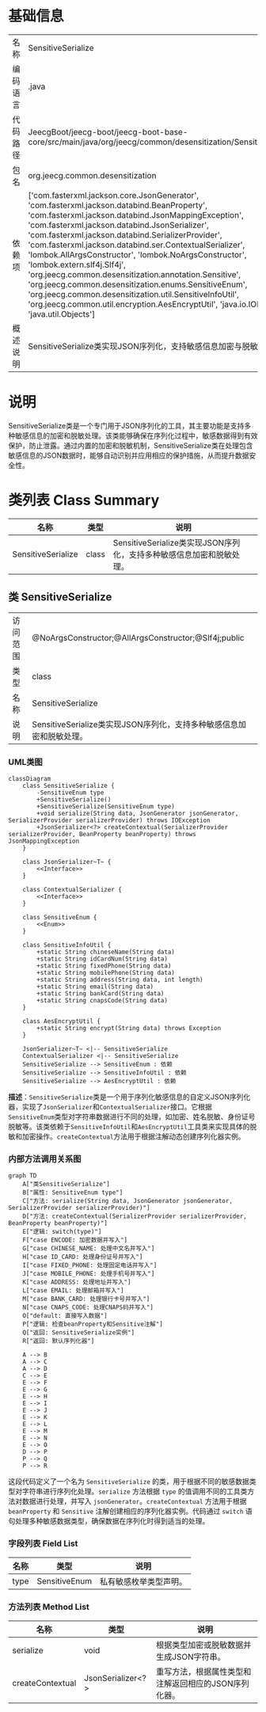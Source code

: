 # 基础信息

|      |      |
|------|------|
| 名称 | SensitiveSerialize |
| 编码语言 | .java |
| 代码路径 | JeecgBoot/jeecg-boot/jeecg-boot-base-core/src/main/java/org/jeecg/common/desensitization/SensitiveSerialize.java |
| 包名 | org.jeecg.common.desensitization |
| 依赖项 | ['com.fasterxml.jackson.core.JsonGenerator', 'com.fasterxml.jackson.databind.BeanProperty', 'com.fasterxml.jackson.databind.JsonMappingException', 'com.fasterxml.jackson.databind.JsonSerializer', 'com.fasterxml.jackson.databind.SerializerProvider', 'com.fasterxml.jackson.databind.ser.ContextualSerializer', 'lombok.AllArgsConstructor', 'lombok.NoArgsConstructor', 'lombok.extern.slf4j.Slf4j', 'org.jeecg.common.desensitization.annotation.Sensitive', 'org.jeecg.common.desensitization.enums.SensitiveEnum', 'org.jeecg.common.desensitization.util.SensitiveInfoUtil', 'org.jeecg.common.util.encryption.AesEncryptUtil', 'java.io.IOException', 'java.util.Objects'] |
| 概述说明 | SensitiveSerialize类实现JSON序列化，支持敏感信息加密与脱敏。 |

# 说明

SensitiveSerialize类是一个专门用于JSON序列化的工具，其主要功能是支持多种敏感信息的加密和脱敏处理。该类能够确保在序列化过程中，敏感数据得到有效保护，防止泄露。通过内置的加密和脱敏机制，SensitiveSerialize类在处理包含敏感信息的JSON数据时，能够自动识别并应用相应的保护措施，从而提升数据安全性。

# 类列表 Class Summary

| 名称   | 类型  | 说明 |
|-------|------|-------------|
| SensitiveSerialize | class | SensitiveSerialize类实现JSON序列化，支持多种敏感信息加密和脱敏处理。 |



## 类 SensitiveSerialize

|      |      |
|------|------|
| 访问范围 | @NoArgsConstructor;@AllArgsConstructor;@Slf4j;public |
| 类型 | class |
| 名称 | SensitiveSerialize |
| 说明 | SensitiveSerialize类实现JSON序列化，支持多种敏感信息加密和脱敏处理。 |


### UML类图

```mermaid
classDiagram
    class SensitiveSerialize {
        -SensitiveEnum type
        +SensitiveSerialize()
        +SensitiveSerialize(SensitiveEnum type)
        +void serialize(String data, JsonGenerator jsonGenerator, SerializerProvider serializerProvider) throws IOException
        +JsonSerializer<?> createContextual(SerializerProvider serializerProvider, BeanProperty beanProperty) throws JsonMappingException
    }

    class JsonSerializer~T~ {
        <<Interface>>
    }

    class ContextualSerializer {
        <<Interface>>
    }

    class SensitiveEnum {
        <<Enum>>
    }

    class SensitiveInfoUtil {
        +static String chineseName(String data)
        +static String idCardNum(String data)
        +static String fixedPhone(String data)
        +static String mobilePhone(String data)
        +static String address(String data, int length)
        +static String email(String data)
        +static String bankCard(String data)
        +static String cnapsCode(String data)
    }

    class AesEncryptUtil {
        +static String encrypt(String data) throws Exception
    }

    JsonSerializer~T~ <|-- SensitiveSerialize
    ContextualSerializer <|-- SensitiveSerialize
    SensitiveSerialize --> SensitiveEnum : 依赖
    SensitiveSerialize --> SensitiveInfoUtil : 依赖
    SensitiveSerialize --> AesEncryptUtil : 依赖
```

**描述**：`SensitiveSerialize`类是一个用于序列化敏感信息的自定义JSON序列化器，实现了`JsonSerializer`和`ContextualSerializer`接口。它根据`SensitiveEnum`类型对字符串数据进行不同的处理，如加密、姓名脱敏、身份证号脱敏等。该类依赖于`SensitiveInfoUtil`和`AesEncryptUtil`工具类来实现具体的脱敏和加密操作。`createContextual`方法用于根据注解动态创建序列化器实例。


### 内部方法调用关系图

```mermaid
graph TD
    A["类SensitiveSerialize"]
    B["属性: SensitiveEnum type"]
    C["方法: serialize(String data, JsonGenerator jsonGenerator, SerializerProvider serializerProvider)"]
    D["方法: createContextual(SerializerProvider serializerProvider, BeanProperty beanProperty)"]
    E["逻辑: switch(type)"]
    F["case ENCODE: 加密数据并写入"]
    G["case CHINESE_NAME: 处理中文名并写入"]
    H["case ID_CARD: 处理身份证号并写入"]
    I["case FIXED_PHONE: 处理固定电话并写入"]
    J["case MOBILE_PHONE: 处理手机号并写入"]
    K["case ADDRESS: 处理地址并写入"]
    L["case EMAIL: 处理邮箱并写入"]
    M["case BANK_CARD: 处理银行卡号并写入"]
    N["case CNAPS_CODE: 处理CNAPS码并写入"]
    O["default: 直接写入数据"]
    P["逻辑: 检查beanProperty和Sensitive注解"]
    Q["返回: SensitiveSerialize实例"]
    R["返回: 默认序列化器"]

    A --> B
    A --> C
    A --> D
    C --> E
    E --> F
    E --> G
    E --> H
    E --> I
    E --> J
    E --> K
    E --> L
    E --> M
    E --> N
    E --> O
    D --> P
    P --> Q
    P --> R
```

这段代码定义了一个名为 `SensitiveSerialize` 的类，用于根据不同的敏感数据类型对字符串进行序列化处理。`serialize` 方法根据 `type` 的值调用不同的工具类方法对数据进行处理，并写入 `jsonGenerator`。`createContextual` 方法用于根据 `beanProperty` 和 `Sensitive` 注解创建相应的序列化器实例。代码通过 `switch` 语句处理多种敏感数据类型，确保数据在序列化时得到适当的处理。

### 字段列表 Field List

| 名称  | 类型  | 说明 |
|-------|-------|------|
| type | SensitiveEnum | 私有敏感枚举类型声明。 |

### 方法列表 Method List

| 名称  | 类型  | 说明 |
|-------|-------|------|
| serialize | void | 根据类型加密或脱敏数据并生成JSON字符串。 |
| createContextual | JsonSerializer<?> | 重写方法，根据属性类型和注解返回相应的JSON序列化器。 |





